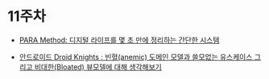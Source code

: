 # 11주차

- [PARA Method: 디지털 라이프를 몇 초 만에 정리하는 간단한 시스템](https://zhoon.vercel.app/posts/para/)

- [안드로이드 Droid Knights : 빈혈(anemic) 도메인 모델과 쓸모없는 유스케이스 그리고 비대한(Bloated) 뷰모델에 대해 생각해보기](https://velog.io/@dkqk0124/Android-Domains-And-ViewModel)
